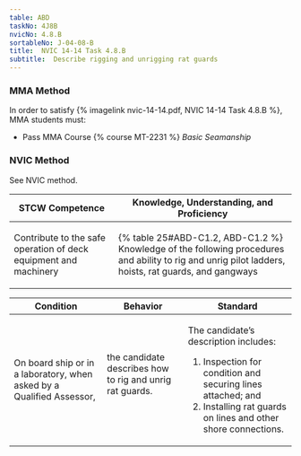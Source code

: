```yaml
---
table: ABD
taskNo: 4J8B
nvicNo: 4.8.B 
sortableNo: J-04-08-B
title:  NVIC 14-14 Task 4.8.B
subtitle:  Describe rigging and unrigging rat guards
---
```



### MMA Method

In order to satisfy  {% imagelink nvic-14-14.pdf, NVIC 14-14 Task 4.8.B %}, MMA students must:

* Pass MMA Course {% course MT-2231 %}  *Basic Seamanship*


### NVIC Method

<a onclick="togglevisibility('nvic_methods')" >See NVIC method.</a>

<div id='nvic_methods' class='hide'>

<table>
<thead>
<tr>
<th class='forty'> STCW Competence </th>
<th class='sixty'> Knowledge, Understanding, and Proficiency </th>
</tr>
</thead>




<tbody>
<tr><td markdown='1'>

Contribute to the safe operation of deck equipment and machinery

</td><td markdown='1'>

{% table 25#ABD-C1.2, ABD-C1.2 %} Knowledge of the following procedures and ability to rig and unrig pilot ladders, hoists, rat guards, and gangways

</td></tr>


</tbody>
</table>


<table>
<thead>
<tr><th class='twenty'>  Condition </th><th class='twenty'> Behavior </th><th  class='sixty'>Standard </th></tr>
</thead>
<tbody >



<tr><td markdown='1'>

On board ship or in a laboratory, when asked by a Qualified Assessor,

</td><td markdown='1'>

the candidate describes how to rig and unrig rat guards.

<br>

<div class="tooltip" markdown='1'>



</div>


</td><td markdown='1'>

The candidate’s description includes:

1. Inspection for condition and securing lines attached; and
2. Installing rat guards on lines and other shore connections.

</td></tr>
</tbody>
</table>
</div>
